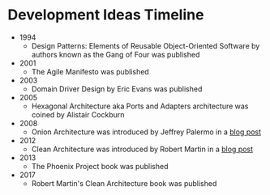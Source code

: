 # Development Ideas Timeline
- 1994
  - Design Patterns: Elements of Reusable Object-Oriented Software by authors known as the Gang of Four was published
- 2001
  - The Agile Manifesto was published
- 2003
  - Domain Driver Design by Eric Evans was published
- 2005
  - Hexagonal Architecture aka Ports and Adapters architecture was coined by Alistair Cockburn
- 2008
  - Onion Architecture was introduced by Jeffrey Palermo in a [blog post](https://jeffreypalermo.com/2008/07/the-onion-architecture-part-1/)
- 2012
  - Clean Architecture was introduced by Robert Martin in a [blog post](https://blog.cleancoder.com/uncle-bob/2012/08/13/the-clean-architecture.html)
- 2013
  - The Phoenix Project book was published
- 2017
  - Robert Martin's Clean Architecture book was published
